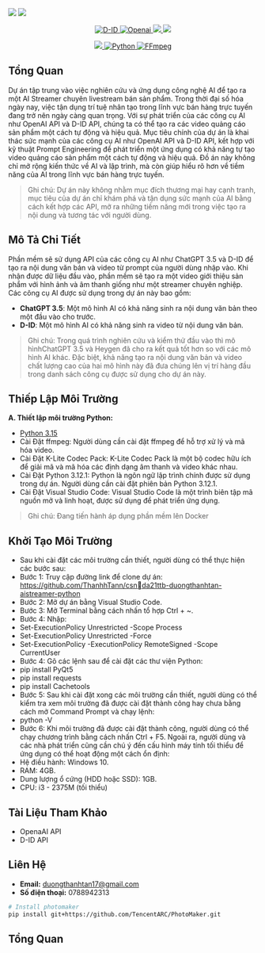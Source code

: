 <!-- Phần ảnh đầu trang -->
<img src="https://i.ibb.co/d5n08bq/Banner-Git-Hub-AI-Streamer-900-x-200-px.gif">
<!-- Phần tiêu đề trang -->
<img src="https://i.ibb.co/4mfc8kN/Banner-Git-Hub-AI-Streamer-900-x-200-px-900-x-50-px.gif">
<!-- Phần cài đặt các tiện ích -->
<p align="center">
    <a href="https://docs.d-id.com/reference/get-started">
        <img src="https://img.shields.io/badge/D--DI-API-%235014FF" alt="D-ID">
    </a>
    <a href="https://platform.openai.com/overview">
        <img src="https://img.shields.io/badge/OpenAI-API-%235014FF" alt="Openai">
    </a>
    <a href="https://openai.com/policies/terms-of-use">
        <img src="https://img.shields.io/badge/License-OpenAI-%235014FF">
    </a>
    <a href="https://www.d-id.com/studio-end-user-license-agreement">
        <img src="https://img.shields.io/badge/License-D--ID-%235014FF">
    </a>
</p>
<!-- Phần điều khoản -->
<p align="center">
    <a href="https://files2.codecguide.com/K-Lite_Codec_Pack_1805_Full.exe">
        <img src="https://img.shields.io/badge/K--Lite-18.0.5-%235014FF">
    </a>
    <a href="https://www.python.org/ftp/python/3.12.1/python-3.12.1-amd64.exe">
        <img src="https://img.shields.io/badge/Python-3.12.1-%235014FF" alt="Python">
    </a>
    <a href="https://bom.so/2Thd6G">
        <img src="https://img.shields.io/badge/FFmpeg-6.1.1-%235014FF" alt="FFmpeg">
    </a>
</p>

## Tổng Quan
Dự án tập trung vào việc nghiên cứu và ứng dụng công nghệ AI để tạo ra một AI Streamer chuyên livestream bán sản phẩm. Trong thời đại số hóa ngày nay, việc tận dụng trí tuệ nhân tạo trong lĩnh vực bán hàng trực tuyến đang trở nên ngày càng quan trọng. Với sự phát triển của các công cụ AI như OpenAI API và D-ID API, chúng ta có thể tạo ra các video quảng cáo sản phẩm một cách tự động và hiệu quả.
Mục tiêu chính của dự án là khai thác sức mạnh của các công cụ AI như OpenAI API và D-ID API, kết hợp với kỹ thuật Prompt Engineering để phát triển một ứng dụng có khả năng tự tạo video quảng cáo sản phẩm một cách tự động và hiệu quả. Đồ án này không chỉ mở rộng kiến thức về AI và lập trình, mà còn giúp hiểu rõ hơn về tiềm năng của AI trong lĩnh vực bán hàng trực tuyến.
> Ghi chú: Dự án này không nhằm mục đích thương mại hay cạnh tranh, mục tiêu của dự án chỉ khám phá và tận dụng sức mạnh của AI bằng cách kết hợp các API, mở ra những tiềm năng mới trong việc tạo ra nội dung và tương tác với người dùng.
## Mô Tả Chi Tiết
Phần mềm sẽ sử dụng API của các công cụ AI như ChatGPT 3.5 và D-ID để tạo ra nội dung văn bản và video từ prompt của người dùng nhập vào. Khi nhận được dữ liệu đầu vào, phần mềm sẽ tạo ra một video giới thiệu sản phẩm với hình ảnh và âm thanh giống như một streamer chuyên nghiệp.  
Các công cụ AI được sử dụng trong dự án này bao gồm:
- **ChatGPT 3.5**: Một mô hình AI có khả năng sinh ra nội dung văn bản theo một đầu vào cho trước.
- **D-ID**: Một mô hình AI có khả năng sinh ra video từ nội dung văn bản.
> Ghi chú: Trong quá trình nghiên cứu và kiểm thử đầu vào thì mô hìnhChatGPT 3.5 và Heygen đã cho ra kết quả tốt hơn so với các mô hình AI khác. Đặc biệt, khả năng tạo ra nội dung văn bản và video chất lượng cao của hai mô hình này đã đưa chúng lên vị trí hàng đầu trong danh sách công cụ được sử dụng cho dự án này. 

## Thiếp Lập Môi Trường
**A. Thiết lập môi trường Python:**  
- <a href="https://www.python.org/ftp/python/3.12.0/python-3.12.0-amd64.exe">Python 3.15</a>
- Cài Đặt ffmpeg: Người dùng cần cài đặt ffmpeg để hỗ trợ xử lý và mã hóa video.
- Cài Đặt K-Lite Codec Pack: K-Lite Codec Pack là một bộ codec hữu ích để giải mã và mã hóa các định dạng âm thanh và video khác nhau.
- Cài Đặt Python 3.12.1: Python là ngôn ngữ lập trình chính được sử dụng trong dự án. Người dùng cần cài đặt phiên bản Python 3.12.1.
- Cài Đặt Visual Studio Code: Visual Studio Code là một trình biên tập mã nguồn mở và linh hoạt, được sử dụng để phát triển ứng dụng.
> Ghi chú: Đang tiến hành áp dụng phần mềm lên Docker

## Khởi Tạo Môi Trường 
- Sau khi cài đặt các môi trường cần thiết, người dùng có thể thực hiện các bước sau:
- Bước 1: Truy cập đường link để clone dự án: https://github.com/ThanhhTann/csnda21ttb-duongthanhtan-aistreamer-python
- Bước 2: Mở dự án bằng Visual Studio Code.
- Bước 3: Mở Terminal bằng cách nhấn tổ hợp Ctrl + ~.
- Bước 4: Nhập: 
- Set-ExecutionPolicy Unrestricted -Scope Process
- Set-ExecutionPolicy Unrestricted -Force
- Set-ExecutionPolicy -ExecutionPolicy RemoteSigned -Scope CurrentUser
- Bước 4: Gõ các lệnh sau để cài đặt các thư viện Python:
- pip install PyQt5
- pip install requests
- pip install Cachetools
- Bước 5: Sau khi cài đặt xong các môi trường cần thiết, người dùng có thể kiểm tra xem môi trường đã được cài đặt thành công hay chưa bằng cách mở Command Prompt và chạy lệnh:
- python -V
- Bước 6: Khi môi trường đã được cài đặt thành công, người dùng có thể chạy chương trình bằng cách nhấn Ctrl + F5. Ngoài ra, người dùng và các nhà phát triển cũng cần chú ý đến cấu hình máy tính tối thiểu để ứng dụng có thể hoạt động một cách ổn định:
- Hệ điều hành: Windows 10.
- RAM: 4GB.
- Dung lượng ổ cứng (HDD hoặc SSD): 1GB.
- CPU: i3 - 2375M (tối thiểu)
## Tài Liệu Tham Khảo
- OpenaAI API
- D-ID API

## Liên Hệ
- **Email:** duongthanhtan17@gmail.com
- **Số điện thoại:** 0788942313

```bash
# Install photomaker
pip install git+https://github.com/TencentARC/PhotoMaker.git
```

## Tổng Quan

